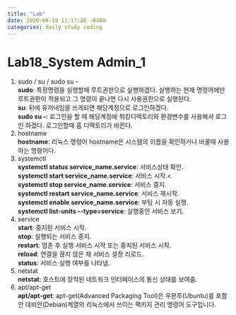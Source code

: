 ```yaml
---
title: "Lab"
date: 2020-05-19 11:17:28 -0400
categories: daily study coding
---
```

# Lab18_System Admin_1
1. sudo / su / sudo su -<br>
**sudo**: 특정명령을 실행할때 루트권한으로 실행하겠다. 실행하는 현재 명령어에만 루트권한이 적용되고 그 명령이 끝나면 다시 사용권한으로 실행된다.<br>
**su**: 뒤에 유저네임을 쓰게되면 해당계정으로 로그인하겠다.<br>
**sudo su -**: 로그인을 할 때 해당계정에 워킹디렉토리와 환경변수를 사용해서 로그인 하겠다. 로그인할때 홈 디렉토리가 바뀐다.
2. hostname<br>
**hostname**: 리눅스 명령어 hostname은 시스템의 이름을 확인하거나 바꿀때 사용하는 명령어다. <br>
3. systemctl<br>
**systemctl status service_name.service**: 서비스상태 확인.<br>
**systemctl start service_name.service**: 서비스 시작.<<br>
**systemctl stop service_name.service**: 서비스 중지.<br>
**systemctl restart service_name.service**: 서비스 재시작.<br>
**systemctl enable service_name.service**: 부팅 시 자동 실행.<br>
**systemctl list-units --type=service**: 실행중인 서비스 보기.<br>
4. service<br>
**start**: 중지된 서비스 시작.<br>
**stop**: 실행되는 서비스 중지.<br>
**restart**: 멈춘 후 실행 서비스 시작 또는 중지된 서비스 시작.<br>
**reload**: 연결을 끊지 않은 채 서비스 설정 리로드.<br>
**status**: 서비스 실행 여부를 나타냄.<br>
5. netstat<br>
**netstat**:  호스트에 장착된 네트워크 인터페이스의 통신 상태를 보여줌.<br>
6. apt/apt-get<br>
**apt/apt-get**: apt-get(Advanced Packaging Tool)은 우분투(Ubuntu)를 포함안 데비안(Debian)계열의 리눅스에서 쓰이는 팩키지 관리 명령어 도구입니다. 
